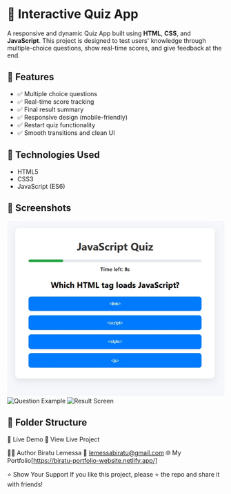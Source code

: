 
# 🧠 Interactive Quiz App

A responsive and dynamic Quiz App built using **HTML**, **CSS**, and **JavaScript**. This project is designed to test users' knowledge through multiple-choice questions, show real-time scores, and give feedback at the end.

## 🎯 Features

- ✅ Multiple choice questions
- ✅ Real-time score tracking
- ✅ Final result summary
- ✅ Responsive design (mobile-friendly)
- ✅ Restart quiz functionality
- ✅ Smooth transitions and clean UI

## 🚀 Technologies Used

- HTML5
- CSS3
- JavaScript (ES6)

## 📸 Screenshots

![Quiz Start](https://raw.githubusercontent.com/Biratu35/Interactive-Quiz-App/refs/heads/main/Screenshot%202025-06-20%20143815.jpg)
![Question Example]([screenshots/question.png](https://raw.githubusercontent.com/Biratu35/Interactive-Quiz-App/refs/heads/main/Screenshot%202025-06-20%20143912.jpg))
![Result Screen]([screenshots/result.png](https://raw.githubusercontent.com/Biratu35/Interactive-Quiz-App/refs/heads/main/Screenshot%202025-06-20%20143938.jpg))

## 📂 Folder Structure

📌 Live Demo
🔗 View Live Project

🙋‍♂️ Author
Biratu Lemessa
📧 lemessabiratu@gmail.com
🌐 My Portfolio[https://biratu-portfolio-website.netlify.app/]

⭐️ Show Your Support
If you like this project, please ⭐ the repo and share it with friends!
